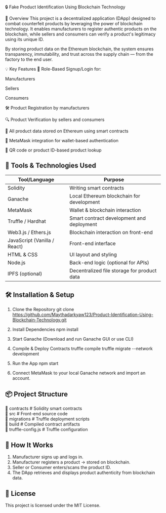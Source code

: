 🔒 Fake Product Identification Using Blockchain Technology

📌 Overview
This project is a decentralized application (DApp) designed to combat counterfeit products by leveraging the power of blockchain technology. It enables manufacturers to register authentic products on the blockchain, while sellers and consumers can verify a product's legitimacy using its unique ID.

By storing product data on the Ethereum blockchain, the system ensures transparency, immutability, and trust across the supply chain — from the factory to the end user.

💡 Key Features
👤 Role-Based Signup/Login for:

Manufacturers

Sellers

Consumers

🛠️ Product Registration by manufacturers

🔍 Product Verification by sellers and consumers

🔗 All product data stored on Ethereum using smart contracts

🔑 MetaMask integration for wallet-based authentication

🧾 QR code or product ID-based product lookup

🧰 Tools & Technologies Used
-------------------------

| Tool/Language       | Purpose                                      |
|---------------------|----------------------------------------------|
| Solidity            | Writing smart contracts                      |
| Ganache             | Local Ethereum blockchain for development    |
| MetaMask            | Wallet & blockchain interaction              |
| Truffle / Hardhat   | Smart contract development and deployment    |
| Web3.js / Ethers.js | Blockchain interaction on front-end          |
| JavaScript (Vanilla / React) | Front-end interface                 |
| HTML & CSS          | UI layout and styling                        |
| Node.js             | Back-end logic (optional for APIs)           |
| IPFS (optional)     | Decentralized file storage for product data  |


🛠️ Installation & Setup
--------------------

1. Clone the Repository
   git clone https://github.com/Maythadarkyaw123/Product-Identification-Using-Blockchain-Technology.git

2. Install Dependencies
   npm install

3. Start Ganache (Download and run Ganache GUI or use CLI)

4. Compile & Deploy Contracts
   truffle compile
   truffle migrate --network development

5. Run the App
   npm start

6. Connect MetaMask to your local Ganache network and import an account.

📦 Project Structure
-----------------

📁 contracts       # Solidity smart contracts  
📁 src             # Front-end source code  
📁 migrations      # Truffle deployment scripts  
📁 build           # Compiled contract artifacts  
📄 truffle-config.js  # Truffle configuration 

🔐 How It Works
------------

1. Manufacturer signs up and logs in.
2. Manufacturer registers a product → stored on blockchain.
3. Seller or Consumer enters/scans the product ID.
4. The DApp retrieves and displays product authenticity from blockchain data.

📄 License
-------

This project is licensed under the MIT License.
